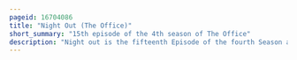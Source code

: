 ```yaml
---
pageid: 16704086
title: "Night Out (The Office)"
short_summary: "15th episode of the 4th season of The Office"
description: "Night out is the fifteenth Episode of the fourth Season american Comedy telefilm the Office and the Show's sixty-eighth Episode in total. The Episode was written by mindy Kaling and directed by Ken Whittingham. It first aired on Nbc in the united States on April 24 2008. Night out was viewed by a measured Audience of over 7. 5 million People, bringing in the lowest Number of estimated Viewers that the Office received among 12 Episodes. Night out received mixed Reviews from Critics."
---
```

